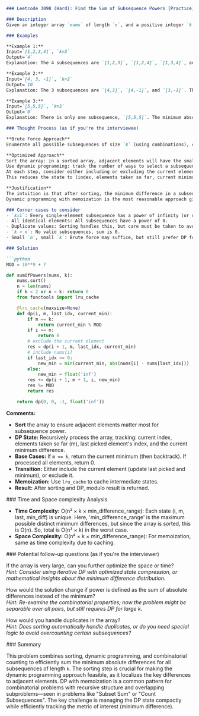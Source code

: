 ```markdown
### Leetcode 3098 (Hard): Find the Sum of Subsequence Powers [Practice](https://leetcode.com/problems/find-the-sum-of-subsequence-powers)

### Description  
Given an integer array `nums` of length `n`, and a positive integer `k`, find the sum of the "powers" of all subsequences of `nums` that have length exactly `k`. The "power" of a subsequence is defined as the smallest absolute difference between any two of its elements. Since the answer can be very large, return it modulo 10⁹ + 7.

### Examples  

**Example 1:**  
Input=`[1,2,3,4]`, `k=3`  
Output=`4`  
Explanation: The 4 subsequences are `[1,2,3]`, `[1,2,4]`, `[1,3,4]`, and `[2,3,4]`. Each has a minimum absolute difference between any two elements (their power) of 1, so the sum is 1 + 1 + 1 + 1 = 4.

**Example 2:**  
Input=`[4, 3, -1]`, `k=2`  
Output=`10`  
Explanation: The 3 subsequences are `[4,3]`, `[4,-1]`, and `[3,-1]`. Their powers are 1, 5, and 4, respectively, so the sum is 1 + 5 + 4 = 10.

**Example 3:**  
Input=`[5,5,5]`, `k=3`  
Output=`0`  
Explanation: There is only one subsequence, `[5,5,5]`. The minimum absolute difference between any two elements is 0, so the sum is 0.

### Thought Process (as if you're the interviewee)  

**Brute Force Approach**  
Enumerate all possible subsequences of size `k` (using combinations), calculate the minimum absolute difference for each, and sum them up. This is correct but combinatorially infeasible for large `n` (O(C(n, k)×k²)), since C(n, k) can be enormous.

**Optimized Approach**  
Sort the array: in a sorted array, adjacent elements will have the smallest differences, so the power of any subsequence is likely determined by adjacent differences.  
Use dynamic programming: track the number of ways to select a subsequence of size `m` with the last element ending at index `i`, and the current minimum difference.  
At each step, consider either including or excluding the current element, and update the minimum difference accordingly.  
This reduces the state to (index, elements taken so far, current minimum difference), leveraging sorting and dynamic programming to avoid recomputation and prune branches with higher minimums than necessary.

**Justification**  
The intuition is that after sorting, the minimum difference in a subsequence is always the difference between some pair of consecutive elements in the subsequence (because inserting a gap would only increase the minimum difference).  
Dynamic programming with memoization is the most reasonable approach given the problem's constraints and complexity.

### Corner cases to consider  
- `k=1`: Every single-element subsequence has a power of infinity (or undefined), but the problem guarantees `k ≥ 2` or considers them as 0.
- All identical elements: All subsequences have a power of 0.
- Duplicate values: Sorting handles this, but care must be taken to avoid overcounting or undercounting.
- `k > n`: No valid subsequences, sum is 0.
- Small `n`, small `k`: Brute force may suffice, but still prefer DP for generalizability.

### Solution

```python
MOD = 10**9 + 7

def sumOfPowers(nums, k):                                              
    nums.sort()                                                      
    n = len(nums)                                                         
    if k < 2 or n < k: return 0                                             
    from functools import lru_cache  

    @lru_cache(maxsize=None)                                                
    def dp(i, m, last_idx, current_min):                                    
        if m == k:                                                         
            return current_min % MOD                                        
        if i == n:                                                         
            return 0                                                        
        # exclude the current element                                       
        res = dp(i + 1, m, last_idx, current_min)                          
        # include nums[i]                                                  
        if last_idx >= 0:                                                  
            new_min = min(current_min, abs(nums[i] - nums[last_idx]))      
        else:                                                              
            new_min = float('inf')                                         
        res += dp(i + 1, m + 1, i, new_min)                                
        res %= MOD                                                         
        return res                                                         

    return dp(0, 0, -1, float('inf'))                                      
```

**Comments:**  
- **Sort** the array to ensure adjacent elements matter most for subsequence power.
- **DP State:** Recursively process the array, tracking: current index, elements taken so far (m), last picked element's index, and the current minimum difference.
- **Base Cases:** If `m == k`, return the current minimum (then backtrack). If processed all elements, return 0.
- **Transition:** Either include the current element (update last picked and minimum), or exclude it.
- **Memoization:** Use `lru_cache` to cache intermediate states.
- **Result:** After sorting and DP, modulo result is returned.

### Time and Space complexity Analysis  

- **Time Complexity:** O(n² × k × min_difference_range): Each state (i, m, last, min_diff) is unique. Here, 'min_difference_range' is the maximum possible distinct minimum differences, but since the array is sorted, this is O(n). So, total is O(n³ × k) in the worst case.
- **Space Complexity:** O(n² × k × min_difference_range): For memoization, same as time complexity due to caching.

### Potential follow-up questions (as if you're the interviewer)  

If the array is very large, can you further optimize the space or time?  
*Hint: Consider using iterative DP with optimized state compression, or mathematical insights about the minimum difference distribution.*

How would the solution change if power is defined as the sum of absolute differences instead of the minimum?  
*Hint: Re-examine the combinatorial properties; now the problem might be separable over all pairs, but still requires DP for large k.*

How would you handle duplicates in the array?  
*Hint: Does sorting automatically handle duplicates, or do you need special logic to avoid overcounting certain subsequences?*

### Summary

This problem combines sorting, dynamic programming, and combinatorial counting to efficiently sum the minimum absolute differences for all subsequences of length `k`. The sorting step is crucial for making the dynamic programming approach feasible, as it localizes the key differences to adjacent elements. DP with memoization is a common pattern for combinatorial problems with recursive structure and overlapping subproblems—seen in problems like "Subset Sum" or "Count Subsequences". The key challenge is managing the DP state compactly while efficiently tracking the metric of interest (minimum difference).